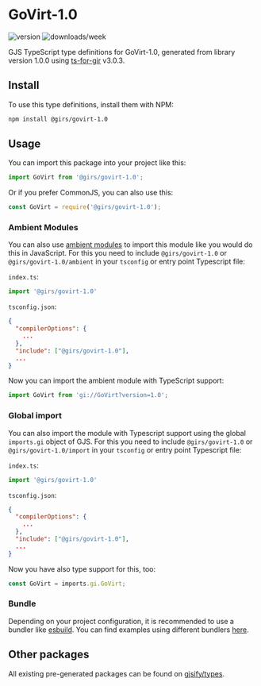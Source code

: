 
# GoVirt-1.0

![version](https://img.shields.io/npm/v/@girs/govirt-1.0)
![downloads/week](https://img.shields.io/npm/dw/@girs/govirt-1.0)


GJS TypeScript type definitions for GoVirt-1.0, generated from library version 1.0.0 using [ts-for-gir](https://github.com/gjsify/ts-for-gir) v3.0.3.


## Install

To use this type definitions, install them with NPM:
```bash
npm install @girs/govirt-1.0
```

## Usage

You can import this package into your project like this:
```ts
import GoVirt from '@girs/govirt-1.0';
```

Or if you prefer CommonJS, you can also use this:
```ts
const GoVirt = require('@girs/govirt-1.0');
```

### Ambient Modules

You can also use [ambient modules](https://github.com/gjsify/ts-for-gir/tree/main/packages/cli#ambient-modules) to import this module like you would do this in JavaScript.
For this you need to include `@girs/govirt-1.0` or `@girs/govirt-1.0/ambient` in your `tsconfig` or entry point Typescript file:

`index.ts`:
```ts
import '@girs/govirt-1.0'
```

`tsconfig.json`:
```json
{
  "compilerOptions": {
    ...
  },
  "include": ["@girs/govirt-1.0"],
  ...
}
```

Now you can import the ambient module with TypeScript support: 

```ts
import GoVirt from 'gi://GoVirt?version=1.0';
```

### Global import

You can also import the module with Typescript support using the global `imports.gi` object of GJS.
For this you need to include `@girs/govirt-1.0` or `@girs/govirt-1.0/import` in your `tsconfig` or entry point Typescript file:

`index.ts`:
```ts
import '@girs/govirt-1.0'
```

`tsconfig.json`:
```json
{
  "compilerOptions": {
    ...
  },
  "include": ["@girs/govirt-1.0"],
  ...
}
```

Now you have also type support for this, too:

```ts
const GoVirt = imports.gi.GoVirt;
```

### Bundle

Depending on your project configuration, it is recommended to use a bundler like [esbuild](https://esbuild.github.io/). You can find examples using different bundlers [here](https://github.com/gjsify/ts-for-gir/tree/main/examples).

## Other packages

All existing pre-generated packages can be found on [gjsify/types](https://github.com/gjsify/types).

